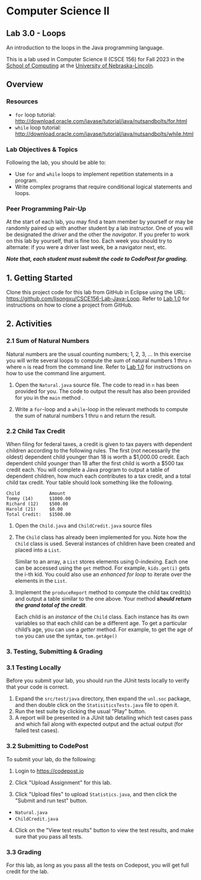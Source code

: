 # Computer Science II
## Lab 3.0 - Loops

An introduction to the loops in the Java programming language.

This is a lab used in Computer Science II (CSCE 156) for Fall 2023 
in the [School of Computing](https://computing.unl.edu) 
at the [University of Nebraska-Lincoln](https://unl.edu).

## Overview

### Resources

* `for` loop tutorial:
http://download.oracle.com/javase/tutorial/java/nutsandbolts/for.html
* `while` loop tutorial:
http://download.oracle.com/javase/tutorial/java/nutsandbolts/while.html


### Lab Objectives & Topics

Following the lab, you should be able to:
* Use `for` and `while` loops to implement repetition statements in a
  program.
* Write complex programs that require conditional logical statements
  and loops.

### Peer Programming Pair-Up

At the start of
each lab, you may find a team member by yourself or may be randomly paired up with another student by
a lab instructor.  One of you will be designated the *driver* 
and the other the *navigator*. If you prefer to work on this lab by yourself, that is fine too.  Each week you should try to alternate: if you were a driver 
last week, be a navigator next, etc. 

***Note that, each student must submit the code to CodePost for grading.***


## 1. Getting Started

Clone this project code for this lab from GitHub in Eclipse using the
URL: https://github.com/lisongxu/CSCE156-Lab-Java-Loop. Refer to [Lab 1.0](https://github.com/lisongxu/CSCE156-Lab-Java-Intro) for
instructions on how to clone a project from GitHub.

## 2. Activities 

### 2.1 Sum of Natural Numbers

Natural numbers are the usual counting numbers; 1, 2, 3, ... In this
exercise you will write several loops to compute the sum of natural
numbers 1 thru `n` where `n` is read from the command line. Refer to [Lab 1.0](https://github.com/lisongxu/CSCE156-Lab-Java-Intro) for
instructions on how to use the command line argument. 

1.  Open the `Natural.java` source file. The code to read in `n` has been
    provided for you. The code to output 
    the result has also been provided for you in the `main` method .  
   
    
2.  Write a `for`-loop and a `while`-loop in the relevant methods to
    compute the sum of natural numbers 1 thru `n` and return the 
    result.
     
### 2.2 Child Tax Credit

When filing for federal taxes, a credit is given to tax payers with
dependent children according to the following rules. The first (not necessarily
the oldest) dependent
child younger than 18 is worth a $1,000.00 credit. Each dependent child
younger than 18 after the first child is worth a $500 tax credit each.
You will complete a Java program to output a table of dependent
children, how much each contributes to a tax credit, and a total child
tax credit. Your table should look something like the following.

```text
Child           Amount
Tommy (14)      $1000.00
Richard (12)    $500.00
Harold (21)     $0.00
Total Credit:   $1500.00
```

1.  Open the `Child.java` and `ChildCredit.java` source files

2.  The `Child` class has already been implemented for you. Note how the 
    `Child` class is used.  Several instances of children have been created 
    and placed into a `List`.

    Similar to an array, a `List` stores elements using 0-indexing. Each one
    can be accessed using the `get` method. For example, `kids.get(i)` gets 
    the i-th kid.  You could also use an *enhanced for loop* to iterate over 
    the elements in the `List`.

3.  Implement the `produceReport` method to compute the child tax credit(s)
    and output a table similar to the one above.  Your method ***should return
    the grand total of the credit***.  
    
    Each child is an *instance* of the `Child` class. Each instance has its own
    variables so that each child can be a different age. To get a
    particular child’s age, you can use a *getter* method. For example,
    to get the age of `tom` you can use the syntax, `tom.getAge()`

### 3. Testing, Submitting & Grading


### 3.1 Testing Locally

Before you submit your lab, you should run the JUnit tests locally to verify 
that your code is correct.  

1. Expand the `src/test/java` directory, then expand the `unl.soc` package, and then double click on the `StatisiticsTests.java` file to open it.   
2. Run the test suite by clicking the usual "Play" button.
3. A report will be presented in a JUnit tab detailing which test cases pass and
which fail along with expected output and the actual output (for 
failed test cases).

### 3.2 Submitting to CodePost

To submit your lab, do the following:

1. Login to https://codepost.io   

2. Click "Upload Assignment" for this lab.

3. Click "Upload files" to upload `Statistics.java`, and then click the "Submit and run test" button.
  * `Natural.java`
  * `ChildCredit.java`

4. Click on the "View test results" button to
view the test results, and make sure that you pass all tests. 

### 3.3 Grading

For this lab, as long as you pass all the tests on Codepost, you will get full credit for the lab.

